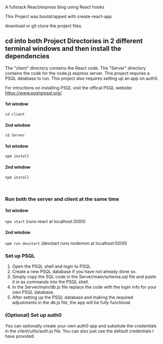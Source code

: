 A fullstack React/express blog using React hooks 

This Project was bootstrapped with create-react-app

download or git clone the project files.


## cd into both Project Directories in 2 different terminal windows and then install the dependencies

The "client" directory contains the React code. The "Server" directory contains the code for the node.js express server. This project requries a PSQL database to run. This project also requires setting up an app on auth0. 

For intructions on installing PSQL visit the offical PSQL website:
<br />
https://www.postgresql.org/ 



#### 1st window
`cd client`

#### 2nd window
`cd Server`

#### 1st window
`npm install` 

#### 2nd window
`npm install` 

<br />

### Run both the server and client at the same time

#### 1st window 
`npm start`
(runs react at localhost:3000)

#### 2nd window 
`npm run devstart` 
(devstart runs nodemon at localhost:5000)


### Set up PSQL

<ol>
  <li>Open the PSQL shell and login to PSQL</li>
  <li>Create a new PSQL database if you have not already done so. </li>
  <li>Simply copy the SQL code in the Server/main/schema.sql file and paste it in as commands into the PSQL shell.  </li> 
  <li> In the Server/main/db.js file replace the code with the login info for your own PSQL database. </li>
  <li> After setting up the PSQL database and making the required adjustments in the db.js file, the app will be fully functional. </li> 
</ol>




### (Optional) Set up auth0 
You can optionally create your own auth0 app and subsitute the credentials in the client/utils/auth.js file. You can also just use the default credentials I have provided. 

